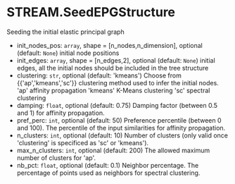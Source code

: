 # STREAM.SeedEPGStructure

Seeding the initial elastic principal graph

* init_nodes_pos: `array`, shape = [n_nodes,n_dimension], optional (default: `None`)
    initial node positions
* init_edges: `array`, shape = [n_edges,2], optional (default: `None`)
    initial edges, all the initial nodes should be included in the tree structure
* clustering: `str`, optional (default: 'kmeans')
    Choose from {{'ap','kmeans','sc'}}
    clustering method used to infer the initial nodes.
    'ap' affinity propagation
    'kmeans' K-Means clustering
    'sc' spectral clustering
* damping: `float`, optional (default: 0.75)
    Damping factor (between 0.5 and 1) for affinity propagation.
* pref_perc: `int`, optional (default: 50)
    Preference percentile (between 0 and 100). The percentile of the input similarities for affinity propagation.
* n_clusters: `int`, optional (default: 10)
    Number of clusters (only valid once 'clustering' is specificed as 'sc' or 'kmeans').
* max_n_clusters: `int`, optional (default: 200)
    The allowed maximum number of clusters for 'ap'.
* nb_pct: `float`, optional (default: 0.1)
    Neighbor percentage. The percentage of points used as neighbors for spectral clustering.
